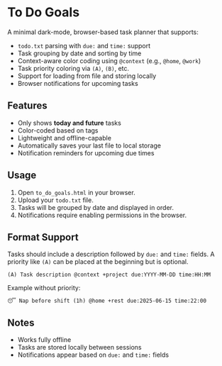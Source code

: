 # To Do Goals

A minimal dark-mode, browser-based task planner that supports:

- `todo.txt` parsing with `due:` and `time:` support
- Task grouping by date and sorting by time
- Context-aware color coding using `@context` (e.g., `@home`, `@work`)
- Task priority coloring via `(A)`, `(B)`, etc.
- Support for loading from file and storing locally
- Browser notifications for upcoming tasks

## Features
- Only shows **today and future** tasks
- Color-coded based on tags
- Lightweight and offline-capable
- Automatically saves your last file to local storage
- Notification reminders for upcoming due times

## Usage
1. Open `to_do_goals.html` in your browser.
2. Upload your `todo.txt` file.
3. Tasks will be grouped by date and displayed in order.
4. Notifications require enabling permissions in the browser.

## Format Support
Tasks should include a description followed by `due:` and `time:` fields. A
priority like `(A)` can be placed at the beginning but is optional.

```
(A) Task description @context +project due:YYYY-MM-DD time:HH:MM
```

Example without priority:
```
😴 Nap before shift (1h) @home +rest due:2025-06-15 time:22:00
```

## Notes
- Works fully offline
- Tasks are stored locally between sessions
- Notifications appear based on `due:` and `time:` fields
